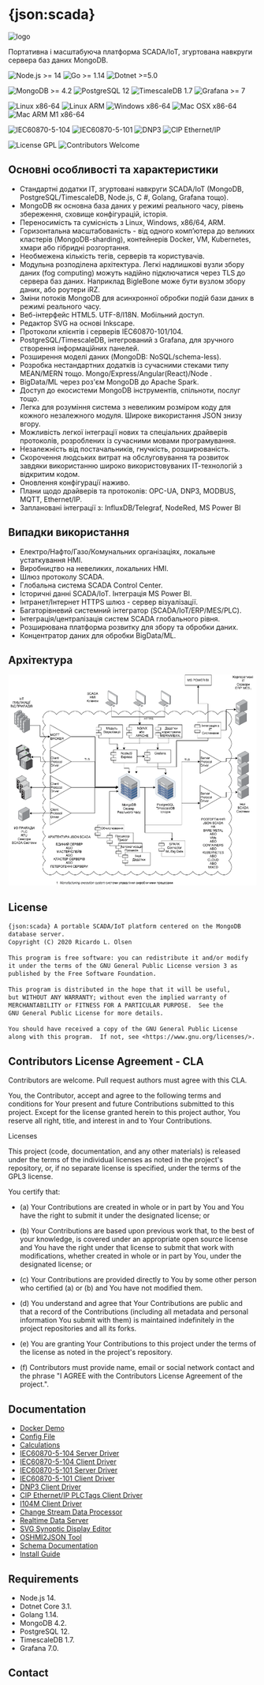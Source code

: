 # {json:scada}

![logo](/src/htdocs/images/json-scada.svg "{json:scada} Logo")

Портативна і масштабуюча платформа SCADA/IoT, згуртована навкруги сервера баз даних MongoDB.

![](https://img.shields.io/badge/node-%3E%3D14-green "Node.js >= 14")
![](https://img.shields.io/badge/golang-%3E%3D1.14-green "Go >= 1.14")
![](https://img.shields.io/badge/dotnet-%3E%3D5.0-green "Dotnet >=5.0")

![](https://img.shields.io/badge/mongodb-%3E%3D4.2-green "MongoDB >= 4.2")
![](https://img.shields.io/badge/postgresql-12-green "PostgreSQL 12")
![](https://img.shields.io/badge/timescaledb-1.7-green "TimescaleDB 1.7")
![](https://img.shields.io/badge/grafana-%3E%3D7-green "Grafana >= 7")

![](https://img.shields.io/badge/linux-x86--64-green "Linux x86-64")
![](https://img.shields.io/badge/linux-ARM-green "Linux ARM")
![](https://img.shields.io/badge/windows-x86--64-green "Windows x86-64")
![](https://img.shields.io/badge/macosx-x86--64-green "Mac OSX x86-64")
![](https://img.shields.io/badge/macosx-ARM--M1-yellow "Mac ARM M1 x86-64")

![](https://img.shields.io/badge/IEC60870--5--104-green "IEC60870-5-104")
![](https://img.shields.io/badge/IEC60870--5--101-green "IEC60870-5-101")
![](https://img.shields.io/badge/DNP3-yellow "DNP3")
![](https://img.shields.io/badge/CIP.Ethernet/IP-yellow "CIP Ethernet/IP")

![](https://img.shields.io/badge/license-GPL-green "License GPL")
![](https://img.shields.io/badge/contributors-welcome-green "Contributors Welcome")

## Основні особливості та характеристики

- Стандартні додатки ІТ, згуртовані навкруги SCADA/IoT (MongoDB, PostgreSQL/TimescaleDB, Node.js, C #, Golang, Grafana тощо).
- MongoDB як основна база даних у режимі реального часу, рівень збереження, сховище конфігурацій, історія.
- Переносимість та сумісність з Linux, Windows, x86/64, ARM.
- Горизонтальна масштабованість - від одного комп’ютера до великих кластерів (MongoDB-sharding), контейнерів Docker, VM, Kubernetes, хмари або гібридні розгортання.
- Необмежена кількість тегів, серверів та користувачів.
- Модульна розподілена архітектура. Легкі надлишкові вузли збору даних (fog computing) можуть надійно підключатися через TLS до сервера баз даних. Наприклад BigleBone може бути вузлом збору даних, або роутери iRZ.
- Зміни потоків MongoDB для асинхронної обробки подій бази даних в режимі реального часу.
- Веб-інтерфейс HTML5. UTF-8/I18N. Мобільний доступ.
- Редактор SVG на основі Inkscape.
- Протоколи клієнтів і серверів IEC60870-101/104.
- PostgreSQL/TimescaleDB, інтегрований з Grafana, для зручного створення інформаційних панелей.
- Розширення моделі даних (MongoDB: NoSQL/schema-less).
- Розробка нестандартних додатків із сучасними стеками типу MEAN/MERN тощо. Mongo/Express/Angular(React)/Node .
- BigData/ML через роз'єм MongoDB до Apache Spark.
- Доступ до екосистеми MongoDB інструментів, спільноти, послуг тощо.
- Легка для розуміння система з невеликим розміром коду для кожного незалежного модуля. Широке використання JSON знизу вгору.
- Можливість легкої інтеграції нових та спеціальних драйверів протоколів, розроблених із сучасними мовами програмування.
- Незалежність від постачальників, гнучкість, розширюваність.
- Скорочення людських витрат на обслуговування та розвиток завдяки використанню широко використовуваних ІТ-технологій з відкритим кодом.
- Оновлення конфігурації наживо.
- Плани щодо драйверів та протоколів: OPC-UA, DNP3, MODBUS, MQTT, Ethernet/IP.
- Заплановані інтеграції з: InfluxDB/Telegraf, NodeRed, MS Power BI

## Випадки використання

- Електро/Нафто/Газо/Комунальних організаціях, локальне устаткування HMI.
- Виробництво на невеликих, локальних HMI.
- Шлюз протоколу SCADA.
- Глобальна система SCADA Control Center.
- Історичні данні SCADA/IoT. Інтеграція MS Power BI.
- Інтранет/Інтернет HTTPS шлюз - сервер візуалізації.
- Багаторівневий системний інтегратор (SCADA/IoT/ERP/MES/PLC).
- Інтеграція/централізація систем SCADA глобального рівня.
- Розширювана платформа розвитку для збору та обробки даних.
- Концентратор даних для обробки BigData/ML.

## Архітектура

![architecture](docs/ua_JSON-SCADA_ARCHITECTURE.png "{json:scada} Architecture")

## License

    {json:scada} A portable SCADA/IoT platform centered on the MongoDB database server.
    Copyright (C) 2020 Ricardo L. Olsen

    This program is free software: you can redistribute it and/or modify
    it under the terms of the GNU General Public License version 3 as published by the Free Software Foundation.

    This program is distributed in the hope that it will be useful,
    but WITHOUT ANY WARRANTY; without even the implied warranty of
    MERCHANTABILITY or FITNESS FOR A PARTICULAR PURPOSE.  See the
    GNU General Public License for more details.

    You should have received a copy of the GNU General Public License
    along with this program.  If not, see <https://www.gnu.org/licenses/>.

## Contributors License Agreement - CLA

Contributors are welcome. Pull request authors must agree with this CLA.

You, the Contributor, accept and agree to the following terms and conditions for Your present and future Contributions submitted to this project. Except for the license granted herein to this project author, You reserve all right, title, and interest in and to Your Contributions.

Licenses

This project (code, documentation, and any other materials) is released under the terms of the individual licenses as noted in the project's repository, or, if no separate license is specified, under the terms of the GPL3 license.

You certify that:

- (a) Your Contributions are created in whole or in part by You and You have the right to submit it under the designated license; or

- (b) Your Contributions are based upon previous work that, to the best of your knowledge, is covered under an appropriate open source license and You have the right under that license to submit that work with modifications, whether created in whole or in part by You, under the designated license; or

- (c) Your Contributions are provided directly to You by some other person who certified (a) or (b) and You have not modified them.

- (d) You understand and agree that Your Contributions are public and that a record of the Contributions (including all metadata and personal information You submit with them) is maintained indefinitely in the project repositories and all its forks.

- (e) You are granting Your Contributions to this project under the terms of the license as noted in the project's repository.

- (f) Contributors must provide name, email or social network contact and the phrase "I AGREE with the Contributors License Agreement of the project.".

## Documentation

* [Docker Demo](demo-docker/README.md)
* [Config File](conf/README.md)
* [Calculations](src/calculations/README.md)
* [IEC60870-5-104 Server Driver](src/lib60870.netcore/iec104server/README.md)
* [IEC60870-5-104 Client Driver](src/lib60870.netcore/iec104client/README.md)
* [IEC60870-5-101 Server Driver](src/lib60870.netcore/iec101server/README.md)
* [IEC60870-5-101 Client Driver](src/lib60870.netcore/iec101client/README.md)
* [DNP3 Client Driver](src/dnp3/Dnp3Client/README.md)
* [CIP Ethernet/IP PLCTags Client Driver](src/libplctag/PLCTagsClient/README.md)
* [I104M Client Driver](src/i104m/README.md)
* [Change Stream Data Processor](src/cs_data_processor/README.md)
* [Realtime Data Server](src/server_realtime/README.md)
* [SVG Synoptic Display Editor](src/svg-display-editor/README.md)
* [OSHMI2JSON Tool](src/oshmi2json/README.md)
* [Schema Documentation](docs/schema.md)
* [Install Guide](docs/install.md)

## Requirements

- Node.js 14.
- Dotnet Core 3.1.
- Golang 1.14.
- MongoDB 4.2.
- PostgreSQL 12.
- TimescaleDB 1.7.
- Grafana 7.0.

## Contact

